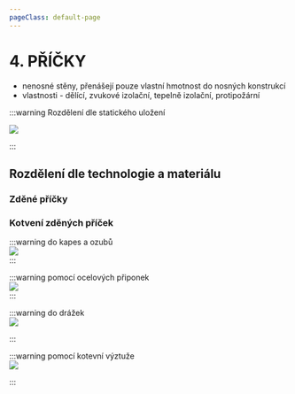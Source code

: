 ```yaml
---
pageClass: default-page
---
```

# 4. PŘÍČKY

- nenosné stěny, přenášejí pouze vlastní hmotnost do
nosných konstrukcí 
- vlastnosti - dělící, zvukové izolační, tepelně izolační, protipožární

:::warning Rozdělení dle statického uložení
<br>

<img class="centered_image" src="/images/pos/4/ulozeni1.jpg" />
<br>

:::
## Rozdělení dle technologie a materiálu

### Zděné příčky


### Kotvení zděných příček

:::warning do kapes a ozubů
<br>
<img class="centered_image" src="/images/pos/4/28.jpg" />
<br>
:::

:::warning pomocí ocelových připonek
<br>
<img class="centered_image" src="/images/pos/4/9.jpg" />
<br>
:::

:::warning do drážek
<br>
<img class="centered_image" src="/images/pos/4/drazka.jpg" />
<br>


:::

:::warning pomocí kotevní výztuže
<br>
<img class="centered_image" src="/images/pos/4/31.jpg" />
<br>

:::